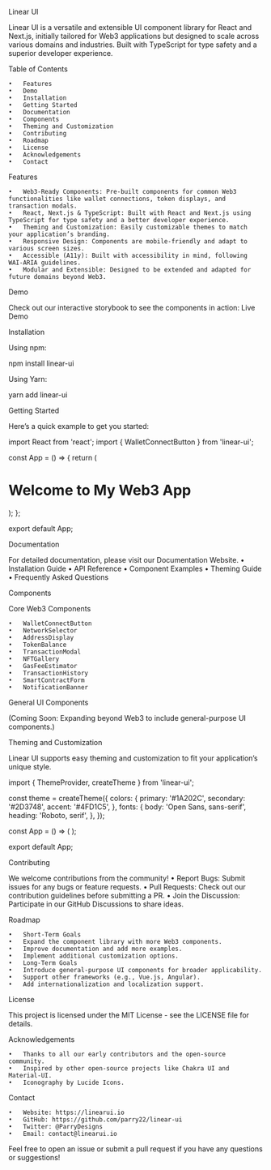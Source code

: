 Linear UI

Linear UI is a versatile and extensible UI component library for React and Next.js, initially tailored for Web3 applications but designed to scale across various domains and industries. Built with TypeScript for type safety and a superior developer experience.

Table of Contents

	•	Features
	•	Demo
	•	Installation
	•	Getting Started
	•	Documentation
	•	Components
	•	Theming and Customization
	•	Contributing
	•	Roadmap
	•	License
	•	Acknowledgements
	•	Contact

Features

	•	Web3-Ready Components: Pre-built components for common Web3 functionalities like wallet connections, token displays, and transaction modals.
	•	React, Next.js & TypeScript: Built with React and Next.js using TypeScript for type safety and a better developer experience.
	•	Theming and Customization: Easily customizable themes to match your application’s branding.
	•	Responsive Design: Components are mobile-friendly and adapt to various screen sizes.
	•	Accessible (A11y): Built with accessibility in mind, following WAI-ARIA guidelines.
	•	Modular and Extensible: Designed to be extended and adapted for future domains beyond Web3.

Demo

Check out our interactive storybook to see the components in action: Live Demo

Installation

Using npm:

npm install linear-ui

Using Yarn:

yarn add linear-ui

Getting Started

Here’s a quick example to get you started:

import React from 'react';
import { WalletConnectButton } from 'linear-ui';

const App = () => {
  return (
    <div>
      <h1>Welcome to My Web3 App</h1>
      <WalletConnectButton />
    </div>
  );
};

export default App;

Documentation

For detailed documentation, please visit our Documentation Website.
	•	Installation Guide
	•	API Reference
	•	Component Examples
	•	Theming Guide
	•	Frequently Asked Questions

Components

Core Web3 Components

	•	WalletConnectButton
	•	NetworkSelector
	•	AddressDisplay
	•	TokenBalance
	•	TransactionModal
	•	NFTGallery
	•	GasFeeEstimator
	•	TransactionHistory
	•	SmartContractForm
	•	NotificationBanner

General UI Components

(Coming Soon: Expanding beyond Web3 to include general-purpose UI components.)

Theming and Customization

Linear UI supports easy theming and customization to fit your application’s unique style.

import { ThemeProvider, createTheme } from 'linear-ui';

const theme = createTheme({
  colors: {
    primary: '#1A202C',
    secondary: '#2D3748',
    accent: '#4FD1C5',
  },
  fonts: {
    body: 'Open Sans, sans-serif',
    heading: 'Roboto, serif',
  },
});

const App = () => (
  <ThemeProvider theme={theme}>
    <YourAppComponents />
  </ThemeProvider>
);

export default App;

Contributing

We welcome contributions from the community!
	•	Report Bugs: Submit issues for any bugs or feature requests.
	•	Pull Requests: Check out our contribution guidelines before submitting a PR.
	•	Join the Discussion: Participate in our GitHub Discussions to share ideas.

Roadmap

	•	Short-Term Goals
	•	Expand the component library with more Web3 components.
	•	Improve documentation and add more examples.
	•	Implement additional customization options.
	•	Long-Term Goals
	•	Introduce general-purpose UI components for broader applicability.
	•	Support other frameworks (e.g., Vue.js, Angular).
	•	Add internationalization and localization support.

License

This project is licensed under the MIT License - see the LICENSE file for details.

Acknowledgements

	•	Thanks to all our early contributors and the open-source community.
	•	Inspired by other open-source projects like Chakra UI and Material-UI.
	•	Iconography by Lucide Icons.

Contact

	•	Website: https://linearui.io
	•	GitHub: https://github.com/parry22/linear-ui
	•	Twitter: @ParryDesigns
	•	Email: contact@linearui.io

Feel free to open an issue or submit a pull request if you have any questions or suggestions!
